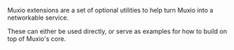 Muxio extensions are a set of optional utilities to help turn Muxio into a networkable service.

These can either be used directly, or serve as examples for how to build on top of Muxio's core.
